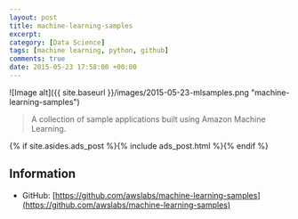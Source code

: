 ```yaml
---
layout: post
title: machine-learning-samples
excerpt:
category: [Data Science]
tags: [machine learning, python, github]
comments: true
date: 2015-05-23 17:58:00 +00:00
---
```


![Image alt]({{ site.baseurl }}/images/2015-05-23-mlsamples.png "machine-learning-samples")

>A collection of sample applications built using Amazon Machine Learning.

<!-- more -->

{% if site.asides.ads_post    %}{% include ads_post.html      %}{% endif %}

## Information

- GitHub: [https://github.com/awslabs/machine-learning-samples](https://github.com/awslabs/machine-learning-samples)
